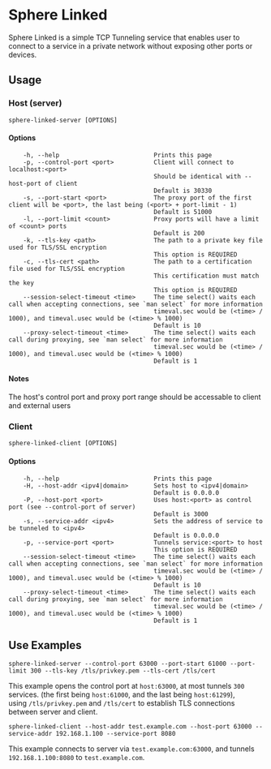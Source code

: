 # Sphere Linked

Sphere Linked is a simple TCP Tunneling service that enables user to connect to a service in a private network without exposing other ports or devices.

## Usage

### Host (server)

```
sphere-linked-server [OPTIONS]
```

#### Options

```
    -h, --help                          Prints this page
    -p, --control-port <port>           Client will connect to localhost:<port>
                                        Should be identical with --host-port of client
                                        Default is 30330
    -s, --port-start <port>             The proxy port of the first client will be <port>, the last being (<port> + port-limit - 1)
                                        Default is 51000
    -l, --port-limit <count>            Proxy ports will have a limit of <count> ports
                                        Default is 200
    -k, --tls-key <path>                The path to a private key file used for TLS/SSL encryption
                                        This option is REQUIRED
    -c, --tls-cert <path>               The path to a certification file used for TLS/SSL encryption
                                        This certification must match the key
                                        This option is REQUIRED
    --session-select-timeout <time>     The time select() waits each call when accepting connections, see `man select` for more information
                                        timeval.sec would be (<time> / 1000), and timeval.usec would be (<time> % 1000)
                                        Default is 10
    --proxy-select-timeout <time>       The time select() waits each call during proxying, see `man select` for more information
                                        timeval.sec would be (<time> / 1000), and timeval.usec would be (<time> % 1000)
                                        Default is 1
```

#### Notes

The host's control port and proxy port range should be accessable to client and external users

### Client

```
sphere-linked-client [OPTIONS]
```

#### Options

```
    -h, --help                          Prints this page
    -H, --host-addr <ipv4|domain>       Sets host to <ipv4|domain>
                                        Default is 0.0.0.0
    -P, --host-port <port>              Uses host:<port> as control port (see --control-port of server)
                                        Default is 3000
    -s, --service-addr <ipv4>           Sets the address of service to be tunneled to <ipv4>
                                        Default is 0.0.0.0
    -p, --service-port <port>           Tunnels service:<port> to host
                                        This option is REQUIRED
    --session-select-timeout <time>     The time select() waits each call when accepting connections, see `man select` for more information
                                        timeval.sec would be (<time> / 1000), and timeval.usec would be (<time> % 1000)
                                        Default is 10
    --proxy-select-timeout <time>       The time select() waits each call during proxying, see `man select` for more information
                                        timeval.sec would be (<time> / 1000), and timeval.usec would be (<time> % 1000)
                                        Default is 1
```

## Use Examples

```
sphere-linked-server --control-port 63000 --port-start 61000 --port-limit 300 --tls-key /tls/privkey.pem --tls-cert /tls/cert
```
This example opens the control port at `host:63000`, at most tunnels `300` services. (the first being `host:61000`, and the last being `host:61299`),   
using `/tls/privkey.pem` and `/tls/cert` to establish TLS connections between server and client.

```
sphere-linked-client --host-addr test.example.com --host-port 63000 --service-addr 192.168.1.100 --service-port 8080
```
This example connects to server via `test.example.com:63000`, and tunnels `192.168.1.100:8080` to `test.example.com`.